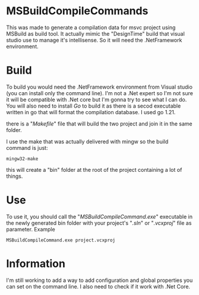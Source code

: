 # MSBuildCompileCommands

This was made to generate a compilation data for msvc project using MSBuild as build tool.
It actually mimic the "DesignTime" build that visual studio use to manage it's intellisense.
So it will need the .NetFramework environment.

# Build

To build you would need the .NetFramework environment from Visual studio (you can install only the command line).
I'm not a .Net expert so I'm not sure it will be compatible with .Net core but I'm gonna try to see what I can do.
You will also need to install _Go_ to build it as there is a secod executable written in go that will format the compilation database.
I used go 1.21.

there is a "_Makefile_" file that will build the two project and join it in the same folder.

I use the make that was actually delivered with mingw so the build command is just:

```
mingw32-make
```

this will create a "bin" folder at the root of the project containing a lot of things.

# Use

To use it, you should call the "_MSBuildCompileCommand.exe_" executable in the newly generated bin folder with your project's "_.sln_" or "_.vcxproj_" file as parameter.
Example

```
MSBuildCompileCommand.exe project.vcxproj
```

# Information

I'm still working to add a way to add configuration and global properties you can set on the command line.
I also need to check if it work with .Net Core.